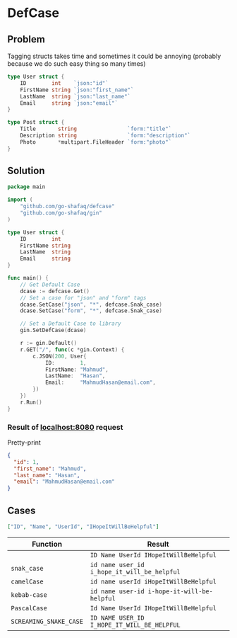 # DefCase

## Problem
Tagging structs takes time and sometimes it could be annoying
(probably because we do such easy thing so many times)

```go
type User struct {
	ID        int    `json:"id"`
	FirstName string `json:"first_name"`
	LastName  string `json:"last_name"`
	Email     string `json:"email"`
}

type Post struct {
	Title       string                `form:"title"`
	Description string                `form:"description"`
	Photo       *multipart.FileHeader `form:"photo"`
}
```

## Solution
```go
package main

import (
	"github.com/go-shafaq/defcase"
	"github.com/go-shafaq/gin"
)

type User struct {
	ID        int
	FirstName string
	LastName  string
	Email     string
}

func main() {
	// Get Default Case
	dcase := defcase.Get()
	// Set a case for "json" and "form" tags
	dcase.SetCase("json", "*", defcase.Snak_case)
	dcase.SetCase("form", "*", defcase.Snak_case)

	// Set a Default Case to library
	gin.SetDefCase(dcase)

	r := gin.Default()
	r.GET("/", func(c *gin.Context) {
		c.JSON(200, User{
			ID:        1,
			FirstName: "Mahmud",
			LastName:  "Hasan",
			Email:     "MahmudHasan@email.com",
		})
	})
	r.Run()
}
```

### Result of <a href="http://localhost:8080/" target="_blank">localhost:8080</a> request
Pretty-print
```json
{
  "id": 1,
  "first_name": "Mahmud",
  "last_name": "Hasan",
  "email": "MahmudHasan@email.com"
}
```


## Cases

```json
["ID", "Name", "UserId", "IHopeItWillBeHelpful"]
```

| Function               | Result                                      |
|------------------------|---------------------------------------------|
|                        | `ID Name UserId IHopeItWillBeHelpful`       |
| `snak_case`            | `id name user_id i_hope_it_will_be_helpful` |
| `camelCase`            | `id name userId iHopeItWillBeHelpful`       |
| `kebab-case`           | `id name user-id i-hope-it-will-be-helpful` |
| `PascalCase`           | `Id Name UserId IHopeItWillBeHelpful`       |
| `SCREAMING_SNAKE_CASE` | `ID NAME USER_ID I_HOPE_IT_WILL_BE_HELPFUL` |
 
